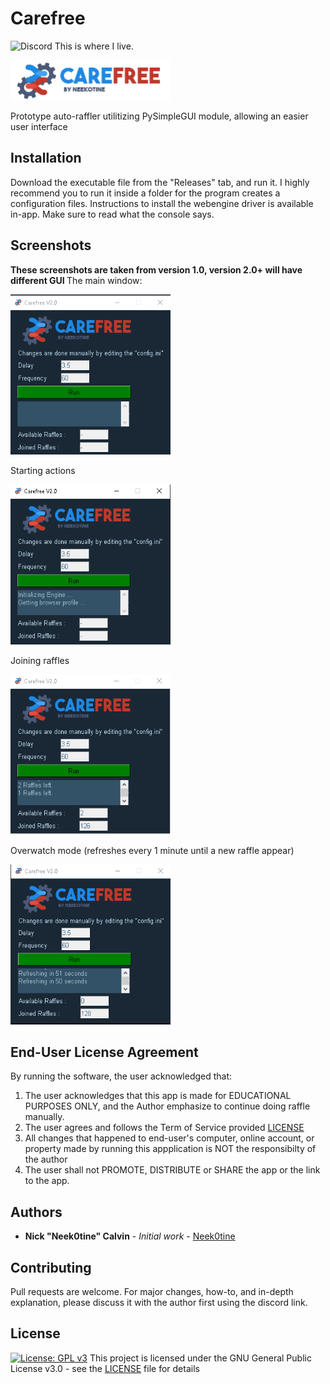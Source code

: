 # Carefree
![Discord](https://img.shields.io/discord/257479001365413889?label=Discord&style=flat-square) This is where I live.

<img src="https://github.com/Neek0tine/Carefree/blob/master/carefree.png" width="256" height="64">

Prototype auto-raffler utilitizing PySimpleGUI module, allowing an easier user interface

## Installation

Download the executable file from the "Releases" tab, and run it. I highly recommend you to run it inside a folder for the program creates a configuration files.
Instructions to install the webengine driver is available in-app. Make sure to read what the console says.

## Screenshots
<b> These screenshots are taken from version 1.0, version 2.0+ will have different GUI </b>
The main window:

<img src="https://github.com/Neek0tine/Carefree/blob/master/screenshots/screenshot.png" width="256" height="256">


Starting actions

<img src="https://github.com/Neek0tine/Carefree/blob/master/screenshots/screenshot2.png" width="256" height="256">


Joining raffles

<img src="https://github.com/Neek0tine/Carefree/blob/master/screenshots/screenshot3.png" width="256" height="256">


Overwatch mode (refreshes every 1 minute until a new raffle appear)

<img src="https://github.com/Neek0tine/Carefree/blob/master/screenshots/screenshot4.png" width="256" height="256">

## End-User License Agreement

By running the software, the user acknowledged that:
 1. The user acknowledges that this app is made for EDUCATIONAL PURPOSES ONLY, and the Author emphasize to continue doing raffle manually.
 2. The user agrees and follows the Term of Service provided [LICENSE](https://github.com/Neek0tine/Carefree/blob/master/LICENSE)
 3. All changes that happened to end-user's computer, online account, or property made by running this appplication is NOT the responsibilty of the author
 4. The user shall not PROMOTE, DISTRIBUTE or SHARE the app or the link to the app. 


## Authors

* **Nick "Neek0tine" Calvin** - *Initial work* - [Neek0tine](https://github.com/Neek0tine)

## Contributing

Pull requests are welcome. For major changes, how-to, and in-depth explanation, please discuss it with the author first using the discord link. 

## License
[![License: GPL v3](https://img.shields.io/badge/License-GPLv3-blue.svg)](https://www.gnu.org/licenses/gpl-3.0)
This project is licensed under the GNU General Public License v3.0 - see the [LICENSE](https://github.com/Neek0tine/Carefree/blob/master/LICENSE) file for details

